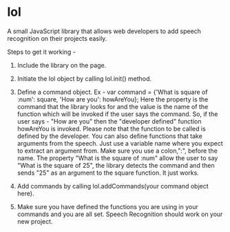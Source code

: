 # lol

A small JavaScript library that allows web developers to add speech recognition on their projects easily.

Steps to get it working - 

1. Include the library on the page.

2. Initiate the lol object by calling lol.init() method.

3. Define a command object.
   Ex - var command = {'What is square of :num': square, 'How are you': howAreYou};
   Here the property is the command that the library looks for and the value is the name of the function which will be invoked
   if the user says the command.
   So, if the user says - "How are you" then the "developer defined" function howAreYou is invoked. Please note that the function
   to be called is defined by the developer.
   You can also define functions that take arguments from the speech. Just use a variable name where you expect to extract an argument
   from. Make sure you use a colon,":", before the name. The property "What is the square of :num" allow the user to say "What is the
   square of 25", the library detects the command and then sends "25" as an argument to the square function. It just works.
   
4. Add commands by calling lol.addCommands(your command object here).
5. Make sure you have defined the functions you are using in your commands and you are all set. Speech Recognition should work on your
   new project.
